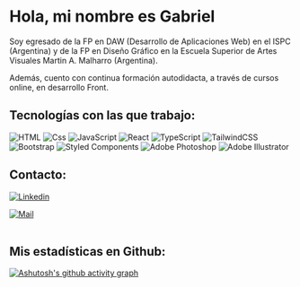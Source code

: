 # Hola, mi nombre es Gabriel

Soy egresado de la FP en DAW (Desarrollo de Aplicaciones Web) en el ISPC (Argentina) y de la FP en Diseño Gráfico en la Escuela Superior de Artes Visuales Martin A. Malharro (Argentina).

Además, cuento con continua formación autodidacta, a través de cursos online, en desarrollo Front.

## Tecnologías con las que trabajo:

![HTML](https://img.shields.io/badge/HTML5-9761D1?style=for-the-badge&logo=html5&logoColor=white)
![Css](https://img.shields.io/badge/CSS3-9761D1?style=for-the-badge&logo=css3&logoColor=white)
![JavaScript](https://img.shields.io/badge/JavaScript-9761D1?style=for-the-badge&logo=javascript&logoColor=white)
![React](https://img.shields.io/badge/react-9761D1.svg?style=for-the-badge&logo=react&logoColor=white)
![TypeScript](https://img.shields.io/badge/TypeScript-9761D1.svg?style=for-the-badge&logo=typescript&logoColor=white)
![TailwindCSS](https://img.shields.io/badge/tailwindcss-9761D1.svg?style=for-the-badge&logo=tailwind-css&logoColor=white)
![Bootstrap](https://img.shields.io/badge/bootstrap-9761D1.svg?style=for-the-badge&logo=bootstrap&logoColor=white)
![Styled Components](https://img.shields.io/badge/styled--components-9761D1?style=for-the-badge&logo=styled-components&logoColor=white)
![Adobe Photoshop](https://img.shields.io/badge/adobe%20photoshop-9761D1.svg?style=for-the-badge&logo=adobe%20photoshop&logoColor=white)
![Adobe Illustrator](https://img.shields.io/badge/adobe%20illustrator-9761D1.svg?style=for-the-badge&logo=adobe%20illustrator&logoColor=white)

## Contacto:

[![Linkedin](https://img.shields.io/badge/LinkedIn-Gabriel%20Girotti-black?logo=Linkedin&logoColor=9761D1&labelColor=black)](https://www.linkedin.com/in/gabriel-girotti/)

[![Mail](https://img.shields.io/badge/gmail-girottigabriel@gmail.com-black?logo=gmail&logoColor=9761D1&labelColor=black)](mailto:girottigabriel@gmail.com)
<br>
<br>

## Mis estadísticas en Github:

[![Ashutosh's github activity graph](https://github-readme-activity-graph.vercel.app/graph?username=GabrielGirotti&theme=dracula)](https://github.com/ashutosh00710/github-readme-activity-graph)
